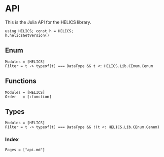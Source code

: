 # API

This is the Julia API for the HELICS library.

```@repl
using HELICS; const h = HELICS;
h.helicsGetVersion()
```

## Enum

```@autodocs
Modules = [HELICS]
Filter = t -> typeof(t) === DataType && t <: HELICS.Lib.CEnum.Cenum
```

## Functions

```@autodocs
Modules = [HELICS]
Order   = [:function]
```

## Types

```@autodocs
Modules = [HELICS]
Filter = t -> typeof(t) === DataType && !(t <: HELICS.Lib.CEnum.Cenum)
```

### Index

```@index
Pages = ["api.md"]
```
